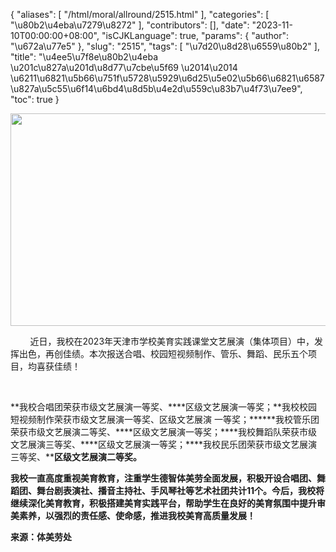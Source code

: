 {
    "aliases": [
        "/html/moral/allround/2515.html"
    ],
    "categories": [
        "\u80b2\u4eba\u7279\u8272"
    ],
    "contributors": [],
    "date": "2023-11-10T00:00:00+08:00",
    "isCJKLanguage": true,
    "params": {
        "author": "\u672a\u77e5"
    },
    "slug": "2515",
    "tags": [
        "\u7d20\u8d28\u6559\u80b2"
    ],
    "title": "\u4ee5\u7f8e\u80b2\u4eba \u201c\u827a\u201d\u8d77\u7cbe\u5f69 \u2014\u2014 \u6211\u6821\u5b66\u751f\u5728\u5929\u6d25\u5e02\u5b66\u6821\u6587\u827a\u5c55\u6f14\u6bd4\u8d5b\u4e2d\u559c\u83b7\u4f73\u7ee9",
    "toc": true
}


<img
    src="https://cdn.tfls.online/mirror/full/858c8b5b450400fd4df3d0aaba33777318801720.jpg"
    style="display:block;margin-left:auto;margin-right:auto;"
    decoding="async"
    fetchpriority="auto"
    loading="lazy"
    height="340"
    width="510"
/>




        近日，我校在2023年天津市学校美育实践课堂文艺展演（集体项目）中，发挥出色，再创佳绩。本次报送合唱、校园短视频制作、管乐、舞蹈、民乐五个项目，均喜获佳绩！




         




**我校合唱团荣获市级文艺展演一等奖、****区级文艺展演一等奖；**我校校园短视频制作荣获市级文艺展演一等奖、区级文艺展演 一等奖；******我校管乐团荣获市级文艺展演二等奖、****区级文艺展演一等奖；****我校舞蹈队荣获市级文艺展演三等奖、****区级文艺展演一等奖；****我校民乐团荣获市级文艺展演三等奖、****区级文艺展演二等奖。**









**我校一直高度重视美育教育，注重学生德智体美劳全面发展，积极开设合唱团、舞蹈团、舞台剧表演社、播音主持社、手风琴社等艺术社团共计11个。今后，我校将继续深化美育教育，积极搭建美育实践平台，帮助学生在良好的美育氛围中提升审美素养，以强烈的责任感、使命感，推进我校美育高质量发展！**










  





**来源：体美劳处**





  





  





  





  



